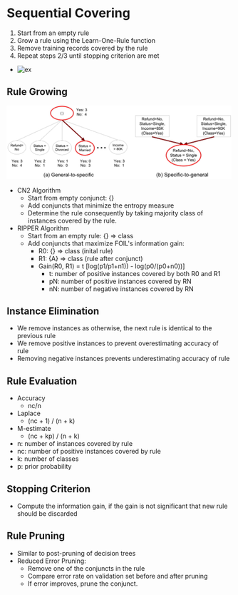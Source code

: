 # Sequential Covering

1) Start from an empty rule
2) Grow a rule using the Learn-One-Rule function
3) Remove training records covered by the rule
4) Repeat steps 2/3 until stopping criterion are met

- ![ex](img/4/squentialcovering.png)

## Rule Growing

![img](img/4/rulegrowstrats.png)

- CN2 Algorithm
  - Start from empty conjunct: {}
  - Add conjuncts that minimize the entropy measure
  - Determine the rule consequently by taking majority class of instances covered by the rule.
- RIPPER Algorithm
  - Start from an empty rule: {} => class
  - Add conjuncts that maximize FOIL's information gain:
    - R0: {} => class (inital rule)
    - R1: {A} => class (rule after conjunct)
    - Gain(R0, R1) = t [log(p1/p1+n1)) - log(p0/(p0+n0))]
      - t: number of positive instances covered by both R0 and R1
      - pN: number of positive instances covered by RN
      - nN: number of negative instances covered by RN

## Instance Elimination

- We remove instances as otherwise, the next rule is identical to the previous rule
- We remove positive instances to prevent overestimating accuracy of rule
- Removing negative instances prevents underestimating accuracy of rule

## Rule Evaluation

- Accuracy
  - nc/n
- Laplace
  - (nc + 1) / (n + k)
- M-estimate
  - (nc + kp) / (n + k)
- n: number of instances covered by rule
- nc: number of positive instances covered by rule
- k: number of classes
- p: prior probability

## Stopping Criterion

- Compute the information gain, if the gain is not significant that new rule should be discarded

## Rule Pruning

- Similar to post-pruning of decision trees
- Reduced Error Pruning:
  - Remove one of the conjuncts in the rule
  - Compare error rate on validation set before and after pruning
  - If error improves, prune the conjunct.
